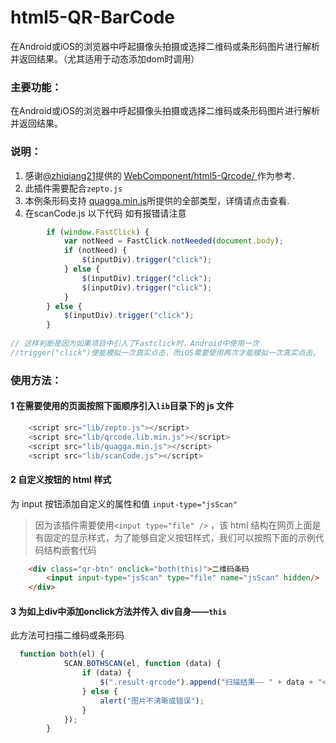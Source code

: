 # html5-QR-BarCode
在Android或iOS的浏览器中呼起摄像头拍摄或选择二维码或条形码图片进行解析并返回结果。（尤其适用于动态添加dom时调用）


### 主要功能：
在Android或iOS的浏览器中呼起摄像头拍摄或选择二维码或条形码图片进行解析并返回结果。

### 说明：
1. 感谢[@zhiqiang21](https://github.com/zhiqiang21)提供的 [WebComponent/html5-Qrcode/ ](https://github.com/zhiqiang21/WebComponent/tree/master/html5-Qrcode)作为参考.
2. 此插件需要配合`zepto.js` 
3. 本例条形码支持 [quagga.min.js](https://github.com/serratus/quaggaJS)所提供的全部类型，详情请点击查看.
4. 在scanCode.js 以下代码 如有报错请注意
```javascript
        if (window.FastClick) {
            var notNeed = FastClick.notNeeded(document.body);
            if (notNeed) {
                $(inputDiv).trigger("click");
            } else {
                $(inputDiv).trigger("click");
                $(inputDiv).trigger("click");
            }
        } else {
            $(inputDiv).trigger("click");
        }
		
// 这样判断是因为如果项目中引入了Fastclick时，Android中使用一次
//trigger("click")便能模拟一次真实点击，而iOS需要使用两次才能模拟一次真实点击。
```

### 使用方法：
#### 1 在需要使用的页面按照下面顺序引入`lib`目录下的 js 文件

```javascript
    <script src="lib/zepto.js"></script>
    <script src="lib/qrcode.lib.min.js"></script>
    <script src="lib/quagga.min.js"></script>
    <script src="lib/scanCode.js"></script>
```

#### 2 自定义按钮的 html 样式
为 input 按钮添加自定义的属性和值 `input-type="jsScan"`

>因为该插件需要使用`<input type="file" />` ，该 html 结构在网页上面是有固定的显示样式，为了能够自定义按钮样式，我们可以按照下面的示例代码结构嵌套代码

```html
    <div class="qr-btn" onclick="both(this)">二维码条码
        <input input-type="jsScan" type="file" name="jsScan" hidden/>
    </div>
```

#### 3 为如上div中添加onclick方法并传入 div自身——`this`


此方法可扫描二维码或条形码


```javascript
  function both(el) {
            SCAN.BOTHSCAN(el, function (data) {
                if (data) {
                    $(".result-qrcode").append("扫描结果—— " + data + "<br>");
                } else {
                    alert("图片不清晰或错误");
                }
            });
        }
```
